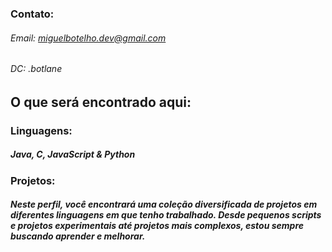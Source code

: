  
### Contato: 
###### Email: miguelbotelho.dev@gmail.com
###### DC: .botlane

## O que será encontrado aqui: 
### Linguagens: 
##### Java, C, JavaScript & Python
### Projetos:
##### Neste perfil, você encontrará uma coleção diversificada de projetos em diferentes linguagens em que tenho trabalhado. Desde pequenos scripts e projetos experimentais até projetos mais complexos, estou sempre buscando aprender e melhorar.
